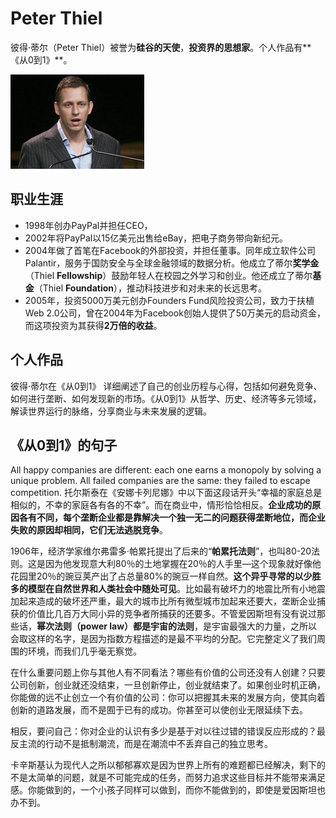 # Peter Thiel #

彼得·蒂尔（Peter Thiel）被誉为**硅谷的天使**，**投资界的思想家**。个人作品有**《从0到1》**。

![](images/20180330112000.png)

## 职业生涯 ##

- 1998年创办PayPal并担任CEO，
- 2002年将PayPal以15亿美元出售给eBay，把电子商务带向新纪元。
- 2004年做了首笔在Facebook的外部投资，并担任董事。同年成立软件公司Palantir，服务于国防安全与全球金融领域的数据分析。他成立了蒂尔**奖学金**（Thiel **Fellowship**）鼓励年轻人在校园之外学习和创业。他还成立了蒂尔**基金**（Thiel **Foundation**），推动科技进步和对未来的长远思考。
- 2005年，投资5000万美元创办Founders Fund风险投资公司，致力于扶植Web 2.0公司，曾在2004年为Facebook创始人提供了50万美元的启动资金，而这项投资为其获得**2万倍的收益**。

## 个人作品 ##

彼得·蒂尔在《从0到1》  详细阐述了自己的创业历程与心得，包括如何避免竞争、如何进行垄断、如何发现新的市场。《从0到1》从哲学、历史、经济等多元领域，解读世界运行的脉络，分享商业与未来发展的逻辑。

## 《从0到1》的句子 ##

All happy companies are different: each one earns a monopoly by solving a unique problem. All failed companies are the same: they failed to escape competition. 
托尔斯泰在《安娜卡列尼娜》中以下面这段话开头“幸福的家庭总是相似的，不幸的家庭各有各的不幸”。而在商业中，情形恰恰相反。**企业成功的原因各有不同，每个垄断企业都是靠解决一个独一无二的问题获得垄断地位，而企业失败的原因却相同，它们无法逃脱竞争**。



1906年，经济学家维尔弗雷多·帕累托提出了后来的“**帕累托法则**”，也叫80-20法则。这是因为他发现意大利80％的土地掌握在20％的人手里―这个现象就好像他花园里20％的豌豆荚产出了占总量80%的豌豆一样自然。**这个异乎寻常的以少胜多的模型在自然世界和人类社会中随处可见**。比如最有破坏力的地震比所有小地震加起来造成的破坏还严重，最大的城市比所有微型城市加起来还要大，垄断企业捕获的价值比几百万大同小异的竞争者所捕获的还要多。不管爱因斯坦有没有说过那些话，**幂次法则（power law）都是宇宙的法则**，是宇宙最强大的力量，之所以会取这样的名字，是因为指数方程描述的是最不平均的分配。它完整定义了我们周围的环境，而我们几乎毫无察觉。

在什么重要问题上你与其他人有不同看法？哪些有价值的公司还没有人创建？只要公司创新，创业就还没结束，一旦创新停止，创业就结束了。如果创业时机正确，你能做的远不止创立一个有价值的公司：你可以把握其未来的发展方向，使其向着创新的道路发展，而不是囿于已有的成功。你甚至可以使创业无限延续下去。

相反，要问自己：你对企业的认识有多少是基于对以往过错的错误反应形成的？最反主流的行动不是抵制潮流，而是在潮流中不丢弃自己的独立思考。

卡辛斯基认为现代人之所以郁郁寡欢是因为世界上所有的难题都已经解决，剩下的不是太简单的问题，就是不可能完成的任务，而努力追求这些目标并不能带来满足感。你能做到的，一个小孩子同样可以做到，而你不能做到的，即使是爱因斯坦也办不到。
